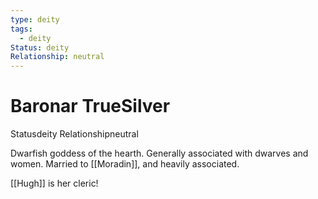 ```yaml
---
type: deity
tags:
  - deity
Status: deity
Relationship: neutral
---
```


# Baronar TrueSilver
<span class="dataview inline-field"><span class="inline-field-key">Status</span><span class="inline-field-value">deity</span></span>
<span class="dataview inline-field"><span class="inline-field-key">Relationship</span><span class="inline-field-value">neutral</span></span>

Dwarfish goddess of the hearth. Generally associated with dwarves and women. Married to [[Moradin]], and heavily associated.

[[Hugh]] is her cleric! 
